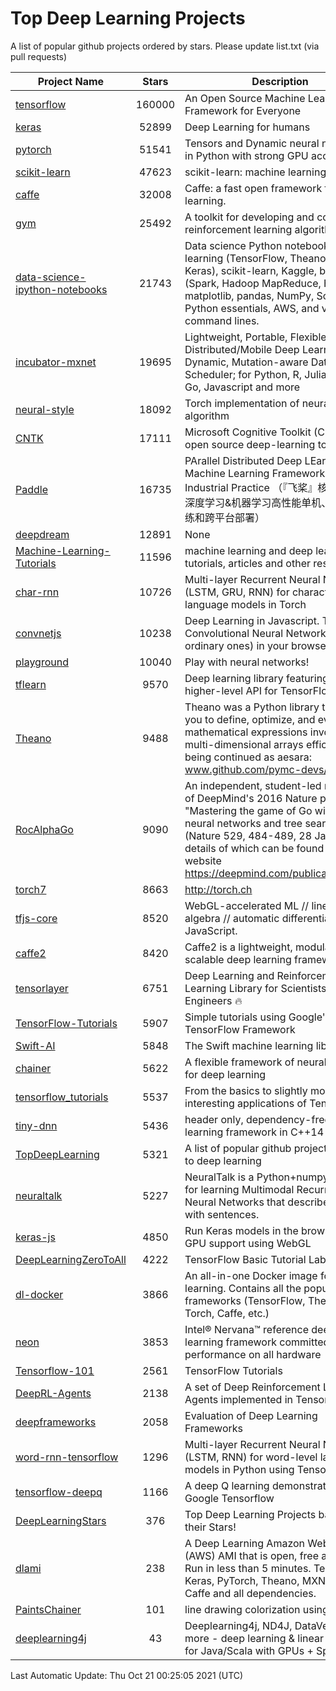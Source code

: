 # Top Deep Learning Projects
A list of popular github projects ordered by stars.
Please update list.txt (via pull requests)

|Project Name| Stars | Description |
| ---------- |:-----:| ----------- |
| [tensorflow](https://github.com/tensorflow/tensorflow) | 160000 | An Open Source Machine Learning Framework for Everyone |
| [keras](https://github.com/keras-team/keras) | 52899 | Deep Learning for humans |
| [pytorch](https://github.com/pytorch/pytorch) | 51541 | Tensors and Dynamic neural networks in Python with strong GPU acceleration |
| [scikit-learn](https://github.com/scikit-learn/scikit-learn) | 47623 | scikit-learn: machine learning in Python |
| [caffe](https://github.com/BVLC/caffe) | 32008 | Caffe: a fast open framework for deep learning. |
| [gym](https://github.com/openai/gym) | 25492 | A toolkit for developing and comparing reinforcement learning algorithms. |
| [data-science-ipython-notebooks](https://github.com/donnemartin/data-science-ipython-notebooks) | 21743 | Data science Python notebooks: Deep learning (TensorFlow, Theano, Caffe, Keras), scikit-learn, Kaggle, big data (Spark, Hadoop MapReduce, HDFS), matplotlib, pandas, NumPy, SciPy, Python essentials, AWS, and various command lines. |
| [incubator-mxnet](https://github.com/apache/incubator-mxnet) | 19695 | Lightweight, Portable, Flexible Distributed/Mobile Deep Learning with Dynamic, Mutation-aware Dataflow Dep Scheduler; for Python, R, Julia, Scala, Go, Javascript and more |
| [neural-style](https://github.com/jcjohnson/neural-style) | 18092 | Torch implementation of neural style algorithm |
| [CNTK](https://github.com/microsoft/CNTK) | 17111 | Microsoft Cognitive Toolkit (CNTK), an open source deep-learning toolkit |
| [Paddle](https://github.com/PaddlePaddle/Paddle) | 16735 | PArallel Distributed Deep LEarning: Machine Learning Framework from Industrial Practice （『飞桨』核心框架，深度学习&机器学习高性能单机、分布式训练和跨平台部署） |
| [deepdream](https://github.com/google/deepdream) | 12891 | None |
| [Machine-Learning-Tutorials](https://github.com/ujjwalkarn/Machine-Learning-Tutorials) | 11596 | machine learning and deep learning tutorials, articles and other resources  |
| [char-rnn](https://github.com/karpathy/char-rnn) | 10726 | Multi-layer Recurrent Neural Networks (LSTM, GRU, RNN) for character-level language models in Torch |
| [convnetjs](https://github.com/karpathy/convnetjs) | 10238 | Deep Learning in Javascript. Train Convolutional Neural Networks (or ordinary ones) in your browser. |
| [playground](https://github.com/tensorflow/playground) | 10040 | Play with neural networks! |
| [tflearn](https://github.com/tflearn/tflearn) | 9570 | Deep learning library featuring a higher-level API for TensorFlow. |
| [Theano](https://github.com/Theano/Theano) | 9488 | Theano was a Python library that allows you to define, optimize, and evaluate mathematical expressions involving multi-dimensional arrays efficiently. It is being continued as aesara: www.github.com/pymc-devs/aesara |
| [RocAlphaGo](https://github.com/Rochester-NRT/RocAlphaGo) | 9090 | An independent, student-led replication of DeepMind's 2016 Nature publication, "Mastering the game of Go with deep neural networks and tree search" (Nature 529, 484-489, 28 Jan 2016), details of which can be found on their website https://deepmind.com/publications.html. |
| [torch7](https://github.com/torch/torch7) | 8663 | http://torch.ch |
| [tfjs-core](https://github.com/tensorflow/tfjs-core) | 8520 | WebGL-accelerated ML // linear algebra // automatic differentiation for JavaScript. |
| [caffe2](https://github.com/facebookarchive/caffe2) | 8420 | Caffe2 is a lightweight, modular, and scalable deep learning framework. |
| [tensorlayer](https://github.com/tensorlayer/tensorlayer) | 6751 | Deep Learning and Reinforcement Learning Library for Scientists and Engineers 🔥 |
| [TensorFlow-Tutorials](https://github.com/nlintz/TensorFlow-Tutorials) | 5907 | Simple tutorials using Google's TensorFlow Framework |
| [Swift-AI](https://github.com/Swift-AI/Swift-AI) | 5848 | The Swift machine learning library. |
| [chainer](https://github.com/chainer/chainer) | 5622 | A flexible framework of neural networks for deep learning |
| [tensorflow_tutorials](https://github.com/pkmital/tensorflow_tutorials) | 5537 | From the basics to slightly more interesting applications of Tensorflow |
| [tiny-dnn](https://github.com/tiny-dnn/tiny-dnn) | 5436 | header only, dependency-free deep learning framework in C++14 |
| [TopDeepLearning](https://github.com/aymericdamien/TopDeepLearning) | 5321 | A list of popular github projects related to deep learning |
| [neuraltalk](https://github.com/karpathy/neuraltalk) | 5227 | NeuralTalk is a Python+numpy project for learning Multimodal Recurrent Neural Networks that describe images with sentences. |
| [keras-js](https://github.com/transcranial/keras-js) | 4850 | Run Keras models in the browser, with GPU support using WebGL |
| [DeepLearningZeroToAll](https://github.com/hunkim/DeepLearningZeroToAll) | 4222 | TensorFlow Basic Tutorial Labs |
| [dl-docker](https://github.com/floydhub/dl-docker) | 3866 | An all-in-one Docker image for deep learning. Contains all the popular DL frameworks (TensorFlow, Theano, Torch, Caffe, etc.) |
| [neon](https://github.com/NervanaSystems/neon) | 3853 | Intel® Nervana™ reference deep learning framework committed to best performance on all hardware |
| [Tensorflow-101](https://github.com/sjchoi86/Tensorflow-101) | 2561 | TensorFlow Tutorials |
| [DeepRL-Agents](https://github.com/awjuliani/DeepRL-Agents) | 2138 | A set of Deep Reinforcement Learning Agents implemented in Tensorflow. |
| [deepframeworks](https://github.com/zer0n/deepframeworks) | 2058 | Evaluation of Deep Learning Frameworks |
| [word-rnn-tensorflow](https://github.com/hunkim/word-rnn-tensorflow) | 1296 | Multi-layer Recurrent Neural Networks (LSTM, RNN) for word-level language models in Python using TensorFlow. |
| [tensorflow-deepq](https://github.com/siemanko/tensorflow-deepq) | 1166 | A deep Q learning demonstration using Google Tensorflow |
| [DeepLearningStars](https://github.com/hunkim/DeepLearningStars) | 376 | Top Deep Learning Projects based on their Stars! |
| [dlami](https://github.com/ritchieng/dlami) | 238 | A Deep Learning Amazon Web Service (AWS) AMI that is open, free and works. Run in less than 5 minutes. TensorFlow, Keras, PyTorch, Theano, MXNet, CNTK, Caffe and all dependencies. |
| [PaintsChainer](https://github.com/taizan/PaintsChainer) | 101 | line drawing colorization using chainer |
| [deeplearning4j](https://github.com/deeplearning4j/deeplearning4j) | 43 | Deeplearning4j, ND4J, DataVec and more - deep learning & linear algebra for Java/Scala with GPUs + Spark |

Last Automatic Update: Thu Oct 21 00:25:05 2021 (UTC)
